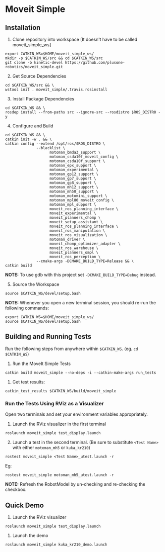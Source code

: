 # Moveit Simple

## Installation
1. Clone repository into workspace [It doesn't have to be called moveit_simple_ws]
```
export CATKIN_WS=$HOME/moveit_simple_ws/
mkdir -p $CATKIN_WS/src && cd $CATKIN_WS/src
git clone -b kinetic-devel https://github.com/plusone-robotics/moveit_simple.git
```

2. Get Source Dependencies
```
cd $CATKIN_WS/src && \
wstool init . moveit_simple/.travis.rosinstall
```

3. Install Package Dependencies
```
cd $CATKIN_WS && \
rosdep install --from-paths src --ignore-src --rosdistro $ROS_DISTRO -y
```
4. Configure and Build
```
cd $CATKIN_WS && \
catkin init -w . && \
catkin config --extend /opt/ros/$ROS_DISTRO \
              --blacklist \
                    motoman_bmda3_support \
                    motoman_csda10f_moveit_config \
                    motoman_csda10f_support \
                    motoman_epx_support \
                    motoman_experimental \
                    motoman_gp12_support \
                    motoman_gp7_support \
                    motoman_gp8_support \
                    motoman_mh12_support \
                    motoman_mh50_support \
                    motoman_motomini_support \
                    motoman_mpl80_moveit_config \
                    motoman_mpl_support \
                    moveit_ros_planning_interface \
                    moveit_experimental \
                    moveit_planners_chomp \
                    moveit_setup_assistant \
                    moveit_ros_planning_interface \
                    moveit_ros_manipulation \
                    moveit_ros_visualization \
                    motoman_driver \
                    moveit_chomp_optimizer_adapter \
                    moveit_ros_warehouse \
                    moveit_planners_ompl \
                    moveit_ros_perception \
              --cmake-args -DCMAKE_BUILD_TYPE=Release && \
catkin build
```
**NOTE:** To use gdb with this project set `-DCMAKE_BUILD_TYPE=Debug` instead.

5. Source the Workspace
```
source $CATKIN_WS/devel/setup.bash
```

**NOTE:** Whenever you open a new terminal session, you should re-run the following commands:

```
export CATKIN_WS=$HOME/moveit_simple_ws/
source $CATKIN_WS/devel/setup.bash
```

## Building and Running Tests

Run the following steps from anywhere within `$CATKIN_WS`. (eg. `cd $CATKIN_WS`)

1.  Run the MoveIt Simple Tests
```
catkin build moveit_simple --no-deps -i --catkin-make-args run_tests
```

1. Get test results:
```
catkin_test_results $CATKIN_WS/build/moveit_simple
```

### Run the Tests Using RViz as a Visualizer
Open two terminals and set your environment variables appropriately.

1. Launch the RViz visualizer in the first terminal
```
roslaunch moveit_simple test_display.launch
```

2. Launch a test in the second terminal. (Be sure to substitute `<Test Name>` with either `motoman_mh5` or `kuka_kr210`)
```
rostest moveit_simple <Test Name>_utest.launch -r
```

Eg:
```
rostest moveit_simple motoman_mh5_utest.launch -r
```

**NOTE:** Refresh the RobotModel by un-checking and re-checking the checkbox.


## Quick Demo

1. Launch the RViz visualizer
```
roslaunch moveit_simple test_display.launch
```

1. Launch the demo
```
roslaunch moveit_simple kuka_kr210_demo.launch
```